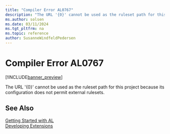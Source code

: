 ```yaml
---
title: "Compiler Error AL0767"
description: "The URL '{0}' cannot be used as the ruleset path for this project because its configuration does not permit external rulesets."
ms.author: solsen
ms.date: 03/11/2024
ms.tgt_pltfrm: na
ms.topic: reference
author: SusanneWindfeldPedersen
---
```

[//]: # (START>DO_NOT_EDIT)
[//]: # (IMPORTANT:Do not edit any of the content between here and the END>DO_NOT_EDIT.)
[//]: # (Any modifications should be made in the .xml files in the ModernDev repo.)
# Compiler Error AL0767

[!INCLUDE[banner_preview](../includes/banner_preview.md)]

The URL '{0}' cannot be used as the ruleset path for this project because its configuration does not permit external rulesets.


[//]: # (IMPORTANT: END>DO_NOT_EDIT)
## See Also  
[Getting Started with AL](../devenv-get-started.md)  
[Developing Extensions](../devenv-dev-overview.md)  